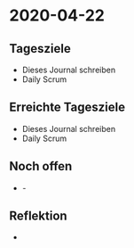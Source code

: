 # 2020-04-22

## Tagesziele

* Dieses Journal schreiben
* Daily Scrum

## Erreichte Tagesziele

* Dieses Journal schreiben
* Daily Scrum

## Noch offen

*  \-

## Reflektion

*